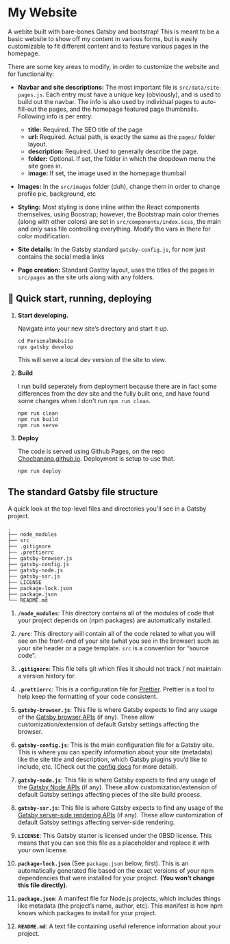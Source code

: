 # My Website

A webite built with bare-bones Gatsby and bootstrap! This is meant to be a basic website to show off my content in various forms, but is easily customizable to fit different content and to feature various pages in the homepage.

There are some key areas to modify, in order to customize the website and for functionality:

- **Navbar and site descriptions:** The most important file is `src/data/site-pages.js`. Each entry must have a unique key (obviously), and is used to build out the navbar. The info is also used by individual pages to auto-fill-out the pages, and the homepage featured page thumbnails. Following info is per entry:
  - **title:** Required. The SEO title of the page
  - **url:** Required. Actual path, is exactly the same as the `pages/` folder layout.
  - **description:** Required. Used to generally describe the page.
  - **folder:** Optional. If set, the folder in which the dropdown menu the site goes in.
  - **image:** If set, the image used in the homepage thumbail

- **Images:** In the `src/images` folder (duh), change them in order to change profile pic, background, etc


- **Styling:** Most styling is done inline within the React components themselves, using Boostrap; however, the Bootstrap main color themes (along with other colors) are set in `src/components/index.scss`, the main and only sass file controlling everything. Modify the vars in there for color modification.
- **Site details:** In the Gatsby standard `gatsby-config.js`, for now just contains the social media links
- **Page creation:** Standard Gastby layout, uses the titles of the pages in `src/pages` as the site urls along with any folders.


## 🚀 Quick start, running, deploying

1. **Start developing.**

    Navigate into your new site’s directory and start it up.

    ```shell
    cd PersonalWebsite
    npx gatsby develop
    ```
    This will serve a local dev version of the site to view.

1.  **Build**

    I run build seperately from deployment because there are in fact some differences from the dev site and the fully built one, and have found some changes when I don't run `npm run clean`.
    ```shell
    npm run clean
    npm run build
    npm run serve
    ```
1.  **Deploy**

    The code is served using Github Pages, on the repo [Chocbanana.github.io](https://github.com/Chocbanana/Chocbanana.github.io). Deployment is setup to use that.
    ```shell
    npm run deploy
    ```




## The standard Gatsby file structure

A quick look at the top-level files and directories you'll see in a Gatsby project.

    .
    ├── node_modules
    ├── src
    ├── .gitignore
    ├── .prettierrc
    ├── gatsby-browser.js
    ├── gatsby-config.js
    ├── gatsby-node.js
    ├── gatsby-ssr.js
    ├── LICENSE
    ├── package-lock.json
    ├── package.json
    └── README.md

1.  **`/node_modules`**: This directory contains all of the modules of code that your project depends on (npm packages) are automatically installed.

2.  **`/src`**: This directory will contain all of the code related to what you will see on the front-end of your site (what you see in the browser) such as your site header or a page template. `src` is a convention for “source code”.

3.  **`.gitignore`**: This file tells git which files it should not track / not maintain a version history for.

4.  **`.prettierrc`**: This is a configuration file for [Prettier](https://prettier.io/). Prettier is a tool to help keep the formatting of your code consistent.

5.  **`gatsby-browser.js`**: This file is where Gatsby expects to find any usage of the [Gatsby browser APIs](https://www.gatsbyjs.com/docs/reference/config-files/gatsby-browser/) (if any). These allow customization/extension of default Gatsby settings affecting the browser.

6.  **`gatsby-config.js`**: This is the main configuration file for a Gatsby site. This is where you can specify information about your site (metadata) like the site title and description, which Gatsby plugins you’d like to include, etc. (Check out the [config docs](https://www.gatsbyjs.com/docs/reference/config-files/gatsby-config/) for more detail).

7.  **`gatsby-node.js`**: This file is where Gatsby expects to find any usage of the [Gatsby Node APIs](https://www.gatsbyjs.com/docs/reference/config-files/gatsby-node/) (if any). These allow customization/extension of default Gatsby settings affecting pieces of the site build process.

8.  **`gatsby-ssr.js`**: This file is where Gatsby expects to find any usage of the [Gatsby server-side rendering APIs](https://www.gatsbyjs.com/docs/reference/config-files/gatsby-ssr/) (if any). These allow customization of default Gatsby settings affecting server-side rendering.

9.  **`LICENSE`**: This Gatsby starter is licensed under the 0BSD license. This means that you can see this file as a placeholder and replace it with your own license.

10. **`package-lock.json`** (See `package.json` below, first). This is an automatically generated file based on the exact versions of your npm dependencies that were installed for your project. **(You won’t change this file directly).**

11. **`package.json`**: A manifest file for Node.js projects, which includes things like metadata (the project’s name, author, etc). This manifest is how npm knows which packages to install for your project.

12. **`README.md`**: A text file containing useful reference information about your project.


